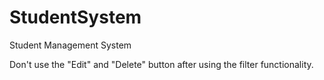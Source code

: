 # StudentSystem
Student Management System

Don't use the "Edit" and "Delete" button after using the filter functionality.
